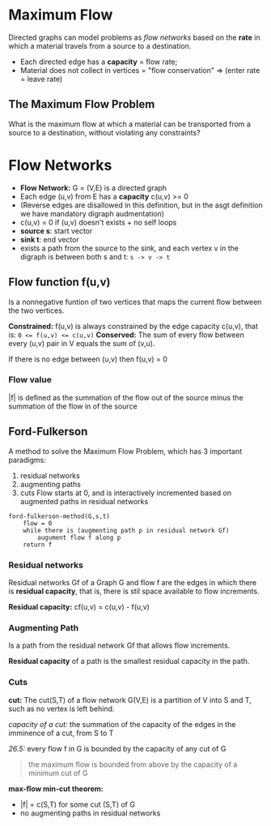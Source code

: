 # Maximum Flow
Directed graphs can model problems as *flow networks* based on the **rate** in which a material travels from a source to a destination.

- Each directed edge has a **capacity** = flow rate;
- Material does not collect in vertices = "flow conservation" => (enter rate = leave rate)

## The Maximum Flow Problem
What is the maximum flow at which a material can be transported from a source to a destination, without violating any constraints?

# Flow Networks
- **Flow Network:** G = (V,E) is a directed graph
- Each edge (u,v) from E has a **capacity** c(u,v) >= 0
- (Reverse edges are disallowed in this definition, but in the asgt definition we have mandatory digraph audmentation)
- c(u,v) = 0 if (u,v) doesn't exists + no self loops
- **source s**: start vector
- **sink t**: end vector
- exists a path from the source to the sink, and each vertex v in the digraph is between both s and t: `s -> v -> t`

## Flow function f(u,v)
Is a nonnegative funtion of two vertices that maps the current flow between the two vertices.

**Constrained:** f(u,v) is always constrained by the edge capacity c(u,v), that is: `0 <= f(u,v) <= c(u,v)`
**Conserved:** The sum of every flow between every (u,v) pair in V equals the sum of (v,u).

If there is no edge between (u,v) then f(u,v) = 0

### Flow value
|f| is defined as the summation of the flow out of the source minus the summation of the flow in of the source

## Ford-Fulkerson
A method to solve the Maximum Flow Problem, which has 3 important paradigms:
1. residual networks
2. augmenting paths
3. cuts
Flow starts at 0, and is interactively incremented based on augmented paths in residual networks

```
ford-fulkerson-method(G,s,t)
    flow = 0
    while there is (augmenting path p in residual network Gf)
        augument flow f along p
    return f
```

### Residual networks
Residual networks Gf of a Graph G and flow f are the edges in which there is **residual capacity**, that is, there is stil space available to flow increments.

**Residual capacity:** cf(u,v) = c(u,v) - f(u,v)

### Augmenting Path
Is a path from the residual network Gf that allows flow increments.

**Residual capacity** of a path is the smallest residual capacity in the path.

### Cuts
**cut:** The cut(S,T) of a flow network G(V,E) is a partition of V into S and T, such as no vertex is left behind.

*capacity of a cut:* the summation of the capacity of the edges in the imminence of a cut, from S to T

*26.5:* every flow f in G is bounded by the capacity of any cut of G

> the maximum flow is bounded from above by the capacity of a minimum cut of G

**max-flow min-cut theorem:**
- |f| = c(S,T) for some cut (S,T) of G
- no augmenting paths in residual networks
